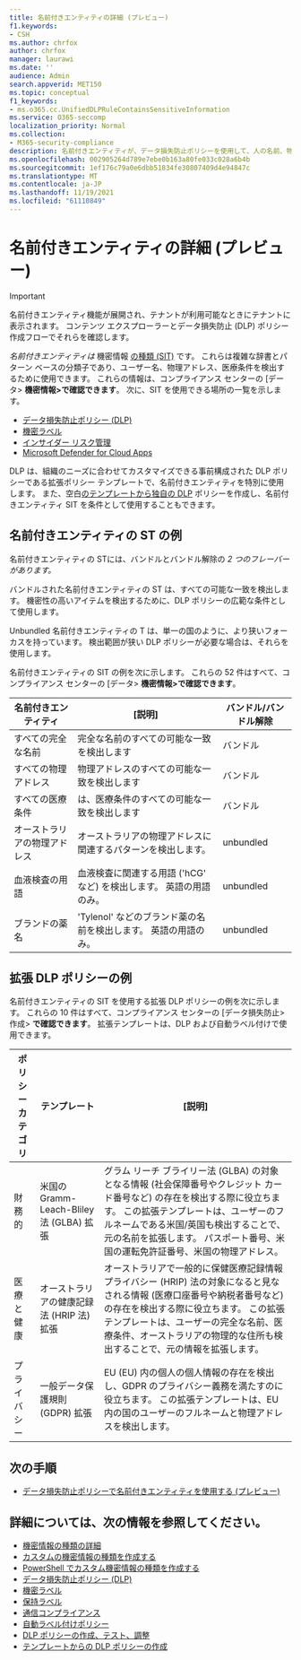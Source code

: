 ```yaml
---
title: 名前付きエンティティの詳細 (プレビュー)
f1.keywords:
- CSH
ms.author: chrfox
author: chrfox
manager: laurawi
ms.date: ''
audience: Admin
search.appverid: MET150
ms.topic: conceptual
f1_keywords:
- ms.o365.cc.UnifiedDLPRuleContainsSensitiveInformation
ms.service: O365-seccomp
localization_priority: Normal
ms.collection:
- M365-security-compliance
description: 名前付きエンティティが、データ損失防止ポリシーを使用して、人の名前、物理的な住所、医療用語を含む機密アイテムを検出する方法について説明します。
ms.openlocfilehash: 002905264d789e7ebe0b163a80fe033c028a6b4b
ms.sourcegitcommit: 1ef176c79a0e6dbb51834fe30807409d4e94847c
ms.translationtype: MT
ms.contentlocale: ja-JP
ms.lasthandoff: 11/19/2021
ms.locfileid: "61110849"
---
```

# <a name="learn-about-named-entities-preview"></a>名前付きエンティティの詳細 (プレビュー)

> [!IMPORTANT]
> 名前付きエンティティ機能が展開され、テナントが利用可能なときにテナントに表示されます。 コンテンツ エクスプローラーとデータ損失防止 (DLP) ポリシー作成フローでそれらを確認します。 

*名前付きエンティティは* 機密情報 [の種類 (SIT)](sensitive-information-type-learn-about.md) です。 これらは複雑な辞書とパターン ベースの分類子であり、ユーザー名、物理アドレス、医療条件を検出するために使用できます。 これらの情報は、コンプライアンス センターの [データ> **機密情報>で確認できます**。 次に、SIT を使用できる場所の一覧を示します。

- [データ損失防止ポリシー (DLP)](dlp-learn-about-dlp.md) 
- [機密ラベル](sensitivity-labels.md)
- [インサイダー リスク管理](insider-risk-management-solution-overview.md)
- [Microsoft Defender for Cloud Apps](/cloud-app-security/what-is-cloud-app-security)

DLP は、組織のニーズに合わせてカスタマイズできる事前構成された DLP ポリシーである拡張ポリシー テンプレートで、名前付きエンティティを特別に使用します。 また、空白[のテンプレートから独自の DLP](create-test-tune-dlp-policy.md) [](create-a-dlp-policy-from-a-template.md)ポリシーを作成し、名前付きエンティティ SIT を条件として使用することもできます。

<!-- There are many other SITs that detect strings like social security, credit card, or bank account numbers to identify sensitive items. For more information, see [Sensitive information types entity definitions](sensitive-information-type-entity-definitions.md).-->



## <a name="examples-of-named-entity-sits"></a>名前付きエンティティの ST の例

名前付きエンティティの STには、バンドルとバンドル解除の *2 つのフレーバーがあります。*

バンドルされた名前付きエンティティの ST は、すべての可能な一致を検出します。 機密性の高いアイテムを検出するために、DLP ポリシーの広範な条件として使用します。

Unbundled 名前付きエンティティの T は、単一の国のように、より狭いフォーカスを持っています。 検出範囲が狭い DLP ポリシーが必要な場合は、それらを使用します。
 
名前付きエンティティの SIT の例を次に示します。 これらの 52 件はすべて、コンプライアンス センターの [データ> **機密情報>で確認できます**。

|名前付きエンティティ |[説明]  |バンドル/バンドル解除  |
|---------|---------|---------|
|すべての完全な名前    |完全な名前のすべての可能な一致を検出します         |   バンドル      |
|すべての物理アドレス    |物理アドレスのすべての可能な一致を検出します     | バンドル |
|すべての医療条件    |は、医療条件のすべての可能な一致を検出します |バンドル |
|オーストラリアの物理アドレス |  オーストラリアの物理アドレスに関連するパターンを検出します。 |unbundled |
|血液検査の用語     |血液検査に関連する用語 ('hCG' など) を検出します。 英語の用語のみ。      |unbundled |
|ブランドの薬名     |'Tylenol' などのブランド薬の名前を検出します。 英語の用語のみ。         |unbundled |

## <a name="examples-of-enhanced-dlp-policies"></a>拡張 DLP ポリシーの例

名前付きエンティティの SIT を使用する拡張 DLP ポリシーの例を次に示します。 これらの 10 件はすべて、コンプライアンス センターの [データ損失防止>作成> **で確認できます**。 拡張テンプレートは、DLP および自動ラベル付けで使用できます。

|ポリシー カテゴリ  |テンプレート  |[説明]  |
|---------|---------|---------|
|財務的|米国の Gramm-Leach-Bliley 法 (GLBA) 拡張         |グラム リーチ ブライリー法 (GLBA) の対象となる情報 (社会保障番号やクレジット カード番号など) の存在を検出する際に役立ちます。 この拡張テンプレートは、ユーザーのフルネームである米国/英国も検出することで、元の名前を拡張します。 パスポート番号、米国の運転免許証番号、米国の物理アドレス。         |
| 医療と健康   |オーストラリアの健康記録法 (HRIP 法) 拡張         |オーストラリアで一般的に保健医療記録情報プライバシー (HRIP) 法の対象になると見なされる情報 (医療口座番号や納税者番号など) の存在を検出する際に役立ちます。 この拡張テンプレートは、ユーザーの完全な名前、医療条件、オーストラリアの物理的な住所も検出することで、元の情報を拡張します。         |
|プライバシー   |一般データ保護規則 (GDPR) 拡張         | EU (EU) 内の個人の個人情報の存在を検出し、GDPR のプライバシー義務を満たすのに役立ちます。 この拡張テンプレートは、EU 内の国のユーザーのフルネームと物理アドレスを検出します。        |


## <a name="next-steps"></a>次の手順

- [データ損失防止ポリシーで名前付きエンティティを使用する (プレビュー)](named-entities-use.md)


## <a name="for-further-information"></a>詳細については、次の情報を参照してください。
<!--- [Sensitive information type entity definitions](sensitive-information-type-entity-definitions.md)-->
- [機密情報の種類の詳細](sensitive-information-type-learn-about.md)
- [カスタムの機密情報の種類を作成する](create-a-custom-sensitive-information-type.md)
- [PowerShell でカスタム機密情報の種類を作成する](create-a-custom-sensitive-information-type-in-scc-powershell.md)
- [データ損失防止ポリシー (DLP)](data-loss-prevention-policies.md) 
- [機密ラベル](sensitivity-labels.md)
- [保持ラベル](retention.md)
- [通信コンプライアンス](communication-compliance.md)
- [自動ラベル付けポリシー](apply-sensitivity-label-automatically.md#how-to-configure-auto-labeling-for-office-apps)
- [DLP ポリシーの作成、テスト、調整](create-test-tune-dlp-policy.md)
- [テンプレートからの DLP ポリシーの作成](create-a-dlp-policy-from-a-template.md) 
